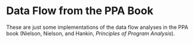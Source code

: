 # Data Flow from the PPA Book

These are just some implementations of the data flow analyses in the PPA book (Nielson, Nielson, and Hankin, _Principles of Program Analysis_).